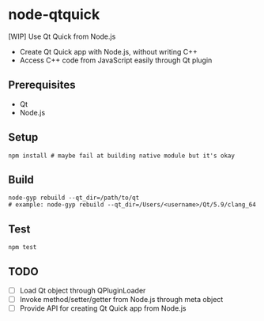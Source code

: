 # node-qtquick

[WIP] Use Qt Quick from Node.js

- Create Qt Quick app with Node.js, without writing C++
- Access C++ code from JavaScript easily through Qt plugin

## Prerequisites

* Qt
* Node.js

## Setup

```
npm install # maybe fail at building native module but it's okay
```

## Build

```
node-gyp rebuild --qt_dir=/path/to/qt
# example: node-gyp rebuild --qt_dir=/Users/<username>/Qt/5.9/clang_64
```

## Test

```
npm test
```

## TODO

- [ ] Load Qt object through QPluginLoader
- [ ] Invoke method/setter/getter from Node.js through meta object
- [ ] Provide API for creating Qt Quick app from Node.js
